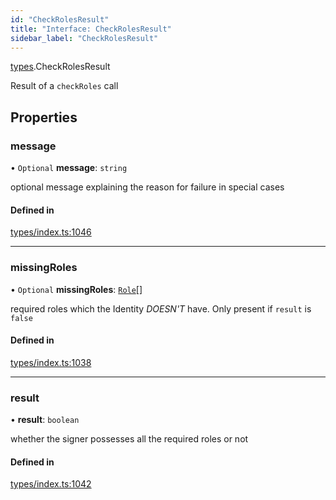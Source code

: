 ```yaml
---
id: "CheckRolesResult"
title: "Interface: CheckRolesResult"
sidebar_label: "CheckRolesResult"
---
```


[types](../../../modules/Types/Types.md).CheckRolesResult

Result of a `checkRoles` call

## Properties

### message

• `Optional` **message**: `string`

optional message explaining the reason for failure in special cases

#### Defined in

[types/index.ts:1046](https://github.com/PolymeshAssociation/polymesh-sdk/blob/95e180d2/src/types/index.ts#L1046)

___

### missingRoles

• `Optional` **missingRoles**: [`Role`](../../../modules/Types/Types.md#role)[]

required roles which the Identity *DOESN'T* have. Only present if `result` is `false`

#### Defined in

[types/index.ts:1038](https://github.com/PolymeshAssociation/polymesh-sdk/blob/95e180d2/src/types/index.ts#L1038)

___

### result

• **result**: `boolean`

whether the signer possesses all the required roles or not

#### Defined in

[types/index.ts:1042](https://github.com/PolymeshAssociation/polymesh-sdk/blob/95e180d2/src/types/index.ts#L1042)
